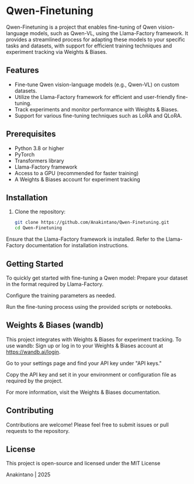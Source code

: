 # Qwen-Finetuning

Qwen-Finetuning is a project that enables fine-tuning of Qwen vision-language models, such as Qwen-VL, using the Llama-Factory framework. It provides a streamlined process for adapting these models to your specific tasks and datasets, with support for efficient training techniques and experiment tracking via Weights & Biases.

## Features

- Fine-tune Qwen vision-language models (e.g., Qwen-VL) on custom datasets.
- Utilize the Llama-Factory framework for efficient and user-friendly fine-tuning.
- Track experiments and monitor performance with Weights & Biases.
- Support for various fine-tuning techniques such as LoRA and QLoRA.

## Prerequisites

- Python 3.8 or higher
- PyTorch
- Transformers library
- Llama-Factory framework
- Access to a GPU (recommended for faster training)
- A Weights & Biases account for experiment tracking

## Installation

1. Clone the repository:

   ```bash
   git clone https://github.com/Anakintano/Qwen-Finetuning.git
   cd Qwen-Finetuning


Ensure that the Llama-Factory framework is installed. Refer to the Llama-Factory documentation for installation instructions.

## Getting Started
To quickly get started with fine-tuning a Qwen model:
Prepare your dataset in the format required by Llama-Factory.

Configure the training parameters as needed.

Run the fine-tuning process using the provided scripts or notebooks.

## Weights & Biases (wandb)
This project integrates with Weights & Biases for experiment tracking. To use wandb:
Sign up or log in to your Weights & Biases account at https://wandb.ai/login.

Go to your settings page and find your API key under "API keys."

Copy the API key and set it in your environment or configuration file as required by the project.

For more information, visit the Weights & Biases documentation.

## Contributing
Contributions are welcome! Please feel free to submit issues or pull requests to the repository.

## License
This project is open-source and licensed under the MIT License


Anakintano | 2025











